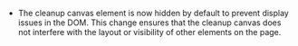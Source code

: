 - The cleanup canvas element is now hidden by default to prevent display issues in the DOM. This change ensures that the cleanup canvas does not interfere with the layout or visibility of other elements on the page.
